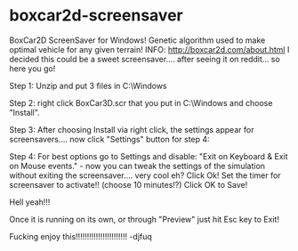 # boxcar2d-screensaver
BoxCar2D ScreenSaver for Windows! Genetic algorithm used to make optimal vehicle for any given terrain!
INFO: http://boxcar2d.com/about.html
I decided this could be a sweet screensaver.... after seeing it on reddit... so here you go!

Step 1: Unzip and put 3 files in C:\Windows   

Step 2: right click BoxCar3D.scr that you put in C:\Windows and choose "Install".  

Step 3: After choosing Install via right click, the settings appear for screensavers.... now click "Settings" button for step 4:

Step 4: For best options go to Settings and disable: "Exit on Keyboard & Exit on Mouse events." - now you can tweak the settings of the simulation without exiting the screensaver.... very cool eh? 
Click Ok! Set the timer for screensaver to activate!! (choose 10 minutes!?) 
Click OK to Save! 

Hell yeah!!!

Once it is running on its own, or through "Preview" just hit Esc key to Exit!

Fucking enjoy this!!!!!!!!!!!!!!!!!!!!!!!
-djfuq

